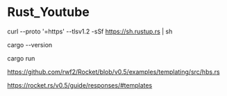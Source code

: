 # Rust_Youtube

curl --proto '=https' --tlsv1.2 -sSf https://sh.rustup.rs | sh


cargo --version

cargo run

https://github.com/rwf2/Rocket/blob/v0.5/examples/templating/src/hbs.rs

https://rocket.rs/v0.5/guide/responses/#templates
